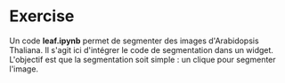 # Exercise

Un code **leaf.ipynb** permet de segmenter des images d'Arabidopsis Thaliana. Il s'agit ici d'intégrer le code de segmentation dans un widget. L'objectif est que la segmentation soit simple : un clique pour segmenter l'image.